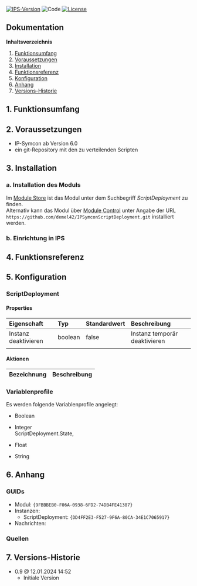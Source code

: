 [![IPS-Version](https://img.shields.io/badge/Symcon_Version-6.0+-red.svg)](https://www.symcon.de/service/dokumentation/entwicklerbereich/sdk-tools/sdk-php/)
![Code](https://img.shields.io/badge/Code-PHP-blue.svg)
[![License](https://img.shields.io/badge/License-CC%20BY--NC--SA%204.0-green.svg)](https://creativecommons.org/licenses/by-nc-sa/4.0/)

## Dokumentation

**Inhaltsverzeichnis**

1. [Funktionsumfang](#1-funktionsumfang)
2. [Voraussetzungen](#2-voraussetzungen)
3. [Installation](#3-installation)
4. [Funktionsreferenz](#4-funktionsreferenz)
5. [Konfiguration](#5-konfiguration)
6. [Anhang](#6-anhang)
7. [Versions-Historie](#7-versions-historie)

## 1. Funktionsumfang

## 2. Voraussetzungen

- IP-Symcon ab Version 6.0
- ein git-Repository mit den zu verteilenden Scripten

## 3. Installation

### a. Installation des Moduls

Im [Module Store](https://www.symcon.de/service/dokumentation/komponenten/verwaltungskonsole/module-store/) ist das Modul unter dem Suchbegriff *ScriptDeployment* zu finden.<br>
Alternativ kann das Modul über [Module Control](https://www.symcon.de/service/dokumentation/modulreferenz/module-control/) unter Angabe der URL `https://github.com/demel42/IPSymconScriptDeployment.git` installiert werden.

### b. Einrichtung in IPS

## 4. Funktionsreferenz



## 5. Konfiguration

### ScriptDeployment

#### Properties

| Eigenschaft               | Typ      | Standardwert | Beschreibung |
| :------------------------ | :------  | :----------- | :----------- |
| Instanz deaktivieren      | boolean  | false        | Instanz temporär deaktivieren |
|                           |          |              | |

#### Aktionen

| Bezeichnung                | Beschreibung |
| :------------------------- | :----------- |

### Variablenprofile

Es werden folgende Variablenprofile angelegt:
* Boolean<br>
* Integer<br>
ScriptDeployment.State,

* Float<br>
* String<br>

## 6. Anhang

### GUIDs
- Modul: `{9FBBBEB0-F06A-0938-6FD2-74DB4FE41387}`
- Instanzen:
  - ScriptDeployment: `{DD4FF2E3-F527-9F6A-80CA-34E1C7065917}`
- Nachrichten:

### Quellen

## 7. Versions-Historie

- 0.9 @ 12.01.2024 14:52
  - Initiale Version
